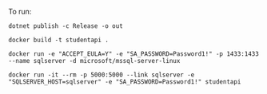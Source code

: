  To run:


`dotnet publish -c Release -o out`

`docker build -t studentapi .`

`docker run -e "ACCEPT_EULA=Y" -e "SA_PASSWORD=Password1!" -p 1433:1433 --name sqlserver -d microsoft/mssql-server-linux`

`docker run -it --rm -p 5000:5000 --link sqlserver -e "SQLSERVER_HOST=sqlserver" -e "SA_PASSWORD=Password1!" studentapi`